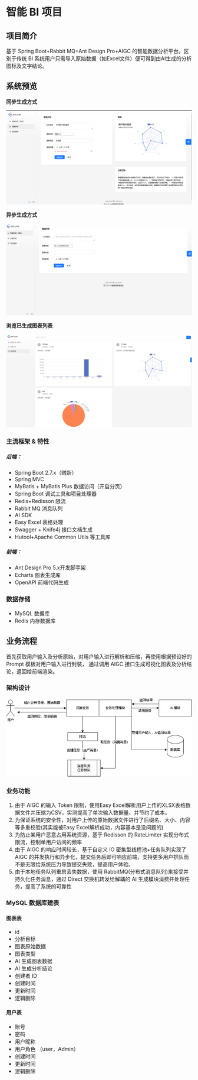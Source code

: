 # 智能 BI 项目

## 项目简介
基于 Spring Boot+Rabbit MQ+Ant Design Pro+AIGC 的智能数据分析平台。区别于传统 BI 系统用户只需导入原始数据（如Excel文件）便可得到由AI生成的分析图标及文字结论。

## 系统预览

**同步生成方式**

![同步](https://github.com/shilinx759/diagram/blob/main/bi-%E5%90%8C%E6%AD%A5%E6%B5%8B%E8%AF%95.png?raw=true)

**异步生成方式**

![异步](https://github.com/shilinx759/diagram/blob/main/%E5%BC%82%E6%AD%A5%E6%B5%8B%E8%AF%95.png?raw=true)

**浏览已生成图表列表**

![bi-图表列表](https://github.com/shilinx759/diagram/blob/main/%E5%9B%BE%E8%A1%A8%E5%88%97%E8%A1%A8.png?raw=true)

### 主流框架 & 特性

##### 后端：
- Spring Boot 2.7.x（贼新）
- Spring MVC
- MyBatis + MyBatis Plus 数据访问（开启分页）
- Spring Boot 调试工具和项目处理器
- Redis+Redisson 限流
- Rabbit MQ 消息队列
- AI SDK
- Easy Excel 表格处理
- Swagger + Knife4j 接口文档生成
- Hutool+Apache Common Utils 等工具库

##### 前端：

- Ant Design Pro 5.x开发脚手架
- Echarts 图表生成库
- OpenAPI 前端代码生成

### 数据存储

- MySQL 数据库
- Redis 内存数据库

## 业务流程

首先获取用户输入及分析原始，对用户输入进行解析和压缩，再使用根据预设好的 Prompt 模板对用户输入进行封装，
通过调用 AIGC 接口生成可视化图表及分析结论，返回给前端渲染。

### 架构设计

![BI 系统架构.drawio.png](https://raw.githubusercontent.com/shilinx759/mybi-backend/master/doc/BI%20%E7%B3%BB%E7%BB%9F%E6%9E%B6%E6%9E%84.drawio.png)

### 业务功能

1. 由于 AIGC 的输入 Token 限制，使用Easy Excel解析用户上传的XLSX表格数据文件并压缩为CSV，实测提高了单次输入数据量、并节约了成本。
2. 为保证系统的安全性，对用户上传的原始数据文件进行了后缀名、大小、内容等多重校验(其实能被Easy Excel解析成功，内容基本是没问题的)
3. 为防止某用户恶意占用系统资源，基于 Redisson 的 RateLimiter 实现分布式限流，控制单用户访问的频率
4. 由于 AIGC 的响应时间较长，基于自定义 IO 密集型线程池+任务队列实现了AIGC 的并发执行和异步化，提交任务后即可响应前端，支持更多用户排队而不是无限给系统压力导致提交失败，提高用户体验。
5. 由于本地任务队列重启丢失数据，使用 RabbitMQ(分布式消息队列)来接受并持久化任务消息，通过 Direct 交换机转发给解耦的 AI 生成模块消费并处理任务，提高了系统的可靠性



### MySQL 数据库建表

#### 图表表
- id
- 分析目标
- 图表原始数据
- 图表类型
- AI 生成图表数据
- AI 生成分析结论
- 创建者 ID
- 创建时间
- 更新时间
- 逻辑删除

#### 用户表
- 账号
- 密码
- 用户昵称
- 用户角色 （user，Admin）
- 创建时间
- 更新时间
- 逻辑删除

